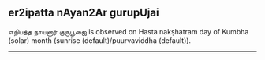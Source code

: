 ## er2ipatta nAyan2Ar gurupUjai
எறிபத்த நாயனார் குருபூஜை is observed on Hasta nakṣhatram day of Kumbha (solar) month (sunrise (default)/puurvaviddha (default)).



---
